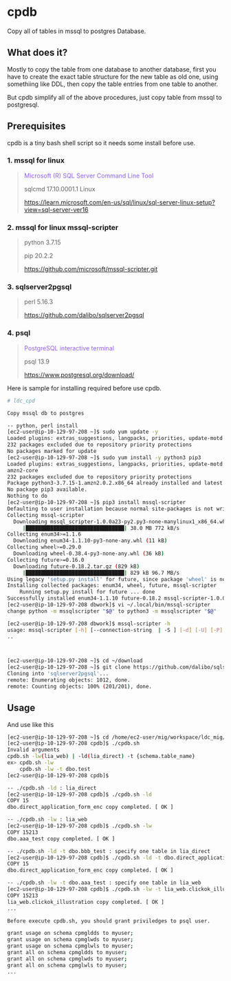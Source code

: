 # cpdb
Copy all of tables in mssql to postgres Database.

## What does it?
Mostly to copy the table from one database to another database, first you have to create the exact table structure for the new table as old one, using somethiing like DDL, then copy the table entries from one table to another.

But cpdb simplify all of the above procedures, just copy table from mssql to postgresql.

## Prerequisites
cpdb is a tiny bash shell script so it needs some install before use.

### 1. mssql for linux
> <span style='color: #9061ff'> Microsoft (R) SQL Server Command Line Tool</spqn>
>
> sqlcmd 17.10.0001.1 Linux
>
> https://learn.microsoft.com/en-us/sql/linux/sql-server-linux-setup?view=sql-server-ver16
>
### 2. mssql for linux mssql-scripter
>
> python 3.7.15
>
> pip 20.2.2
>
> https://github.com/microsoft/mssql-scripter.git

### 3. sqlserver2pgsql
>
> perl 5.16.3
>
> https://github.com/dalibo/sqlserver2pgsql

### 4. psql
> <span style='color: #9061ff'> PostgreSQL interactive terminal </span>
> 
> psql 13.9
>
> https://www.postgresql.org/download/

Here is sample for installing required before use cpdb.

```bash
# ldc_cpd

Copy mssql db to postgres

-- python, perl install
[ec2-user@ip-10-129-97-208 ~]$ sudo yum update -y
Loaded plugins: extras_suggestions, langpacks, priorities, update-motd
232 packages excluded due to repository priority protections
No packages marked for update
[ec2-user@ip-10-129-97-208 ~]$ sudo yum install -y python3 pip3
Loaded plugins: extras_suggestions, langpacks, priorities, update-motd
amzn2-core                                                                                                                                                                                 | 3.7 kB  00:00:00
232 packages excluded due to repository priority protections
Package python3-3.7.15-1.amzn2.0.2.x86_64 already installed and latest version
No package pip3 available.
Nothing to do
[ec2-user@ip-10-129-97-208 ~]$ pip3 install mssql-scripter
Defaulting to user installation because normal site-packages is not writeable
Collecting mssql-scripter
  Downloading mssql_scripter-1.0.0a23-py2.py3-none-manylinux1_x86_64.whl (38.0 MB)
     |████████████████████████████████| 38.0 MB 772 kB/s
Collecting enum34>=1.1.6
  Downloading enum34-1.1.10-py3-none-any.whl (11 kB)
Collecting wheel>=0.29.0
  Downloading wheel-0.38.4-py3-none-any.whl (36 kB)
Collecting future>=0.16.0
  Downloading future-0.18.2.tar.gz (829 kB)
     |████████████████████████████████| 829 kB 96.7 MB/s
Using legacy 'setup.py install' for future, since package 'wheel' is not installed.
Installing collected packages: enum34, wheel, future, mssql-scripter
    Running setup.py install for future ... done
Successfully installed enum34-1.1.10 future-0.18.2 mssql-scripter-1.0.0a23 wheel-0.38.4
[ec2-user@ip-10-129-97-208 dbwork]$ vi ~/.local/bin/mssql-scripter
change python -m mssqlscripter "$@" to python3 -m mssqlscripter "$@"

[ec2-user@ip-10-129-97-208 dbwork]$ mssql-scripter -h
usage: mssql-scripter [-h] [--connection-string  | -S ] [-d] [-U] [-P] [-f]
..



[ec2-user@ip-10-129-97-208 ~]$ cd ~/download
[ec2-user@ip-10-129-97-208 ~]$ git clone https://github.com/dalibo/sqlserver2pgsql.git
Cloning into 'sqlserver2pgsql'...
remote: Enumerating objects: 1012, done.
remote: Counting objects: 100% (201/201), done.
```
## Usage
And use like this
```bash
[ec2-user@ip-10-129-97-208 ~]$ cd /home/ec2-user/mig/workspace/ldc_mig/cpdb
[ec2-user@ip-10-129-97-208 cpdb]$ ./cpdb.sh
Invalid arguments
cpdb.sh -lw(lia_web) | -ld(lia_direct) -t {schema.table_name}
ex> cpdb.sh -lw
    cpdb.sh -lw -t dbo.test
[ec2-user@ip-10-129-97-208 cpdb]$

-- ./cpdb.sh -ld : lia_direct
[ec2-user@ip-10-129-97-208 cpdb]$ ./cpdb.sh -ld
COPY 15
dbo.direct_application_form_enc copy completed. [ OK ]

-- ./cpdb.sh -lw : lia_web
[ec2-user@ip-10-129-97-208 cpdb]$ ./cpdb.sh -lw
COPY 15213
dbo.aaa_test copy completed. [ OK ]

-- ./cpdb.sh -ld -t dbo.bbb_test : specify one table in lia_direct
[ec2-user@ip-10-129-97-208 cpdb]$ ./cpdb.sh -ld -t dbo.direct_application_form_enc
COPY 15
dbo.direct_application_form_enc copy completed. [ OK ]

-- ./cpdb.sh -lw -t dbo.aaa_test : specify one table in lia_web
[ec2-user@ip-10-129-97-208 cpdb]$ ./cpdb.sh -lw -t lia_web.clickok_illustration
COPY 15213
lia_web.clickok_illustration copy completed. [ OK ]
...

Before execute cpdb.sh, you should grant priviledges to psql user.

grant usage on schema cpmgldds to myuser;
grant usage on schema cpmglwds to myuser;
grant usage on schema cpmglwls to myuser;
grant all on schema cpmgldds to myuser;
grant all on schema cpmglwds to myuser;
grant all on schema cpmglwls to myuser;
...
